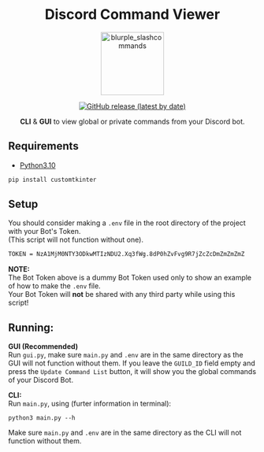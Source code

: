 <div align="center">

# Discord Command Viewer
<img src="https://cdn3.emoji.gg/emojis/6243-blurple-slashcommands.png" width="128px" height="128px" alt="blurple_slashcommands">

[![GitHub release (latest by date)](https://img.shields.io/github/v/release/Vox314/Discord-Command-Viewer?color=blue)](https://github.com/Vox314/Discord-Command-Viewer/releases) <!-- [![Github All Releases](https://img.shields.io/github/downloads/Vox314/Discord-Command-Viewer/total.svg?color=lightgreen)]() -->

**CLI** & **GUI** to view global or private commands from your Discord bot.

</div>

## Requirements

- [Python3.10](https://www.python.org/downloads/release/python-3100/)

```bash
pip install customtkinter
```

## Setup
You should consider making a `.env` file in the root directory of the project with your Bot's Token.\
(This script will not function without one).

```bash
TOKEN = NzA1MjM0NTY3ODkwMTIzNDU2.Xq3fWg.8dP0hZvFvg9R7jZcZcDmZmZmZmZ
```

**NOTE:**\
The Bot Token above is a dummy Bot Token used only to show an example of how to make the `.env` file.\
Your Bot Token will **not** be shared with any third party while using this script!

## Running:

**GUI (Recommended)**\
Run `gui.py`, make sure `main.py` and `.env` are in the same directory as the GUI will not function without them.
If you leave the `GUILD_ID` field empty and press the `Update Command List` button, it will show you the global commands of your Discord Bot.

**CLI:**\
Run `main.py`, using (furter information in terminal): 

```
python3 main.py --h
```

Make sure `main.py` and `.env` are in the same directory as the CLI will not function without them.